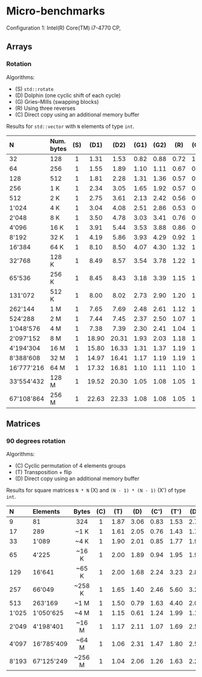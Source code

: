 # Micro-benchmarks

Configuration 1: Intel(R) Core(TM) i7-4770 CP,

## Arrays

### Rotation

Algorithms:
* (S) `std::rotate`
* (D) Dolphin (one cyclic shift of each cycle)
* (G) Gries&ndash;Mills (swapping blocks)
* (R) Using three reverses
* (C) Direct copy using an additional memory buffer

Results for `std::vector` with `N` elements of type `int`.

| N           | Num. bytes | (S) | (D1)   | (D2)   | (G1)  | (G2)  | (R)   | (C1)  | (C2)  |
|:------------|:-----------|:---:|:------:|:------:|:-----:|:-----:|:-----:|:-----:|:-----:|
| 32          | 128        | 1   | 1.31   | 1.53   | 0.82  | 0.88  | 0.72  | 1.12  | 1.07  |
| 64          | 256        | 1   | 1.55   | 1.89   | 1.10  | 1.11  | 0.67  | 0.95  | 0.90  |
| 128         | 512        | 1   | 1.81   | 2.28   | 1.31  | 1.36  | 0.57  | 0.80  | 0.78  |
| 256         | 1 K        | 1   | 2.34   | 3.05   | 1.65  | 1.92  | 0.57  | 0.70  | 0.68  |
| 512         | 2 K        | 1   | 2.75   | 3.61   | 2.13  | 2.42  | 0.56  | 0.66  | 0.69  |
| 1'024       | 4 K        | 1   | 3.04   | 4.08   | 2.51  | 2.86  | 0.53  | 0.56  | 0.57  |
| 2'048       | 8 K        | 1   | 3.50   | 4.78   | 3.03  | 3.41  | 0.76  | 0.57  | 0.66  |
| 4'096       | 16 K       | 1   | 3.91   | 5.44   | 3.53  | 3.88  | 0.86  | 0.59  | 0.70  |
| 8'192       | 32 K       | 1   | 4.19   | 5.86   | 3.93  | 4.29  | 0.92  | 1.14  | 1.25  |
| 16'384      | 64 K       | 1   | 8.10   | 8.50   | 4.07  | 4.30  | 1.32  | 1.27  | 1.30  |
| 32'768      | 128 K      | 1   | 8.49   | 8.57   | 3.54  | 3.78  | 1.22  | 1.16  | 1.17  |
| 65'536      | 256 K      | 1   | 8.45   | 8.43   | 3.18  | 3.39  | 1.15  | 1.31  | 1.33  |
| 131'072     | 512 K      | 1   | 8.00   | 8.02   | 2.73  | 2.90  | 1.20  | 1.21  | 1.18  |
| 262'144     | 1 M        | 1   | 7.65   | 7.69   | 2.48  | 2.61  | 1.12  | 1.10  | 1.07  |
| 524'288     | 2 M        | 1   | 7.44   | 7.45   | 2.37  | 2.50  | 1.07  | 1.05  | 1.04  |
| 1'048'576   | 4 M        | 1   | 7.38   | 7.39   | 2.30  | 2.41  | 1.04  | 1.21  | 1.21  |
| 2'097'152   | 8 M        | 1   | 18.90  | 20.31  | 1.93  | 2.03  | 1.18  | 1.60  | 1.66  |
| 4'194'304   | 16 M       | 1   | 15.80  | 16.33  | 1.31  | 1.37  | 1.19  | 1.21  | 1.21  |
| 8'388'608   | 32 M       | 1   | 14.97  | 16.41  | 1.17  | 1.19  | 1.19  | 1.04  | 1.02  |
| 16'777'216  | 64 M       | 1   | 17.32  | 16.81  | 1.10  | 1.11  | 1.10  | 1.49  | 1.25  |
| 33'554'432  | 128 M      | 1   | 19.52  | 20.30  | 1.05  | 1.08  | 1.05  | 1.68  | 1.58  |
| 67'108'864  | 256 M      | 1   | 22.63  | 22.33  | 1.08  | 1.08  | 1.05  | 1.44  | 1.23  |

## Matrices

### 90 degrees rotation

Algorithms:
* (C) Cyclic permutation of 4 elements groups
* (T) Transposition + flip
* (D) Direct copy using an additional memory buffer

Results for square matrices `N * N` (X) and `(N - 1) * (N - 1)` (X') of type `int`.

| N      | Elements   | Bytes   | (C)  | (T)   | (D)   | (C')  | (T')  | (D')  |
|:-------|:---------- |:------: |:----:|:-----:|:-----:|:-----:|:-----:|:-----:|
| 9      |81          | 324     | 1    | 1.87  | 3.06  | 0.83  | 1.53  | 2.71  |
| 17     |289         | ~1 K    | 1    | 1.61  | 2.05  | 0.76  | 1.43  | 1.73  |
| 33     |1'089       | ~4 K    | 1    | 1.90  | 2.01  | 0.85  | 1.77  | 1.91  |
| 65     |4'225       | ~16 K   | 1    | 2.00  | 1.89  | 0.94  | 1.95  | 1.98  |
| 129    |16'641      | ~65 K   | 1    | 2.00  | 1.68  | 2.24  | 3.23  | 2.81  |
| 257    |66'049      | ~258 K  | 1    | 1.65  | 1.40  | 2.46  | 5.60  | 3.24  |
| 513    |263'169     | ~1 M    | 1    | 1.50  | 0.79  | 1.63  | 4.40  | 2.05  |
| 1'025  |1'050'625   | ~4 M    | 1    | 1.15  | 0.61  | 1.24  | 1.99  | 1.19  |
| 2'049  |4'198'401   | ~16 M   | 1    | 1.17  | 2.11  | 1.07  | 1.69  | 2.53  |
| 4'097  |16'785'409  | ~64 M   | 1    | 1.06  | 2.31  | 1.47  | 1.80  | 2.50  |
| 8'193  |67'125'249  | ~256 M  | 1    | 1.04  | 2.06  | 1.26  | 1.63  | 2.29  |

